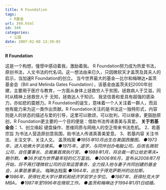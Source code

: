 ```yaml
---
title: R Foundation
tags:
  - R基金
url: 349.html
id: 349
categories:
  - 公益
date: 2007-02-08 13:39:03
---
```


**R Foundation**

这是一个构想，憧憬中感动着我，激励着我。 R Foundation努力成为热爱书法，原创书法，人文书法的代名词。这一想法由来已久，只因微软天才盖茨及其夫人的启示，当加速R Foundation的创立。 当今世界最大的基金—比尔和梅琳达•盖茨基金会（Bill and Melinda Gates Foundation），该基金由盖茨夫妇2000年创建，主要用于医疗与教育，一方面从身体上拯救穷人于贫困，拯救病人于艾滋，同时从精神上拯救世人于 无知，拯救达人于知识。 我坚信善和爱具有超强的感染力，亦如悲的震撼力。R Foundation的诞生，意味着一个人关注着一群人，而且他有能力来为这一类作出贡献。R Foundation关注的是书法这一独特形式，内容则是人的状态的描述与爱的引导，这里可以歌颂，可以批判，可以继承，更鼓励原创，R Foundation更主要的一个目的便是：借助书法传递善美与真爱。 **关于若基金会：** 1、创立缘起 键盘操作、思维同质与网络人的空乏带来书法危机。 2、若基宗旨 为书法人营造原创意氛围，助书法人传递真善美爱意。 3、若基内容 关注书法、关注文字、关注人文。 盖茨档案 _●1955年10月出生在美国西雅图。 ●1973年，进入哈佛大学法律系。 ●1975年，退学，与同伴创办电脑公司。后改名微软公司，自任董事长、总裁兼首席执行官。 ●1988年1月，将总裁一职让给史蒂夫•鲍尔默。 ●36岁成为世界最年轻的亿万富翁。 ●2006年6月，宣布从2008年7月开始，将不再打理微软公司的日常运营事务，全力投入他与妻子共同创建的基金会，从事慈善事业。_ 梅琳达档案 _●1964年，出生于得克萨斯州的达拉斯。 ●1986年，获得杜克大学计算机和经济学双学士学位。 ●1987年，获得杜克大学MBA。 ●1987年至1996年在微软工作。 ●盖茨和梅琳达于1994年1月1日结婚。_